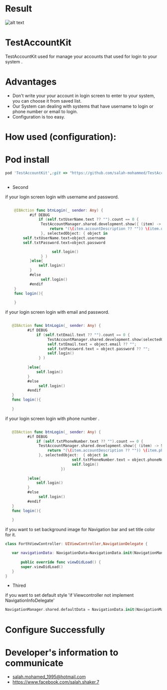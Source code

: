 # Result

![alt text](https://github.com/salah-mohammed/NavigationKit/blob/master/NavigationKitExample/example.gif)

# TestAccountKit

TestAccountKit used for manage your accounts that used for login to your system .
# Advantages
* Don't write your your account in login screen to enter to your system, you can choose it from saved list.
* Our System can dealing with systems that have username to login or phone number or email to login.
* Configuration is too easy.


# How used (configuration): 
# Pod install
```ruby
pod 'TestAccountKit',:git => "https://github.com/salah-mohammed/TestAccountKit.git"
 
```
- Second

if your login screen login with username and password.
```swift

    @IBAction func btnLogin(_ sender: Any) {
           #if DEBUG
               if (self.txtUserName.text ?? "").count == 0 {
                TestAccountManager.shared.development.show({ (item) -> String in
                    return "(\(item.accountDescription ?? "")) \(item.username ?? "")"
                }, selectedObject: { object in
        self.txtUserName.text=object.username
        self.txtPassword.text=object.password

                     self.login()
                } )
           }else{
               self.login()
           }
           #else
                self.login()
           #endif
    }
    func login(){
        
    }

 ```
 
if your login screen login with email and password.
 
 ```swift

    @IBAction func btnLogin(_ sender: Any) {
           #if DEBUG
               if (self.txtEmail.text ?? "").count == 0 {
                    TestAccountManager.shared.development.show(selectedObject: { object in
                    self.txtEmail.text = object.email ?? "";
                    self.txtPassword.text = object.password ?? "";
                    self.login()
                } )
                
           }else{
               self.login()
           }
           #else
                self.login()
           #endif
    }
    func login(){
        
    }

```
if your login screen login with phone number .

 ```swift

    @IBAction func btnLogin(_ sender: Any) {
           #if DEBUG
               if (self.txtPhoneNumber.text ?? "").count == 0 {
                TestAccountManager.shared.development.show({ (item) -> String in
                    return "(\(item.accountDescription ?? "")) \(item.phoneNumber ?? "")"
                }, selectedObject:  { object in
                               self.txtPhoneNumber.text = object.phoneNumber ?? "";
                               self.login()
                          })
                
           }else{
               self.login()
           }
           #else
                self.login()
           #endif
    }
    func login(){
        
    }

 ```

if you want to set background image for Navigation bar and set title color for it.

 ```swift
 class ForthViewController: UIViewController,NavigationDelegate {

    var navigationData: NavigationData=NavigationData.init(NavigationManager.NavigationStyle.custom(NavigationManager.BarColor.backgroundImage(UIImage.init(named:"navigationImage")!), titleColor: UIColor.white))
    
        public override func viewDidLoad() {
        super.viewDidLoad()
    }
}
 ```
- Thired

if you want to set default style 'if Viewcontroller not implement NavigationInfoDelegate'
```swift
NavigationManager.shared.defaultData = NavigationData.init(NavigationManager.NavigationStyle.custom(NavigationManager.BarColor.customColor(UIColor.blue), titleColor:  UIColor.white))

 ```
# Configure Successfully

# Developer's information to communicate

- salah.mohamed_1995@hotmail.com
- https://www.facebook.com/salah.shaker.7
